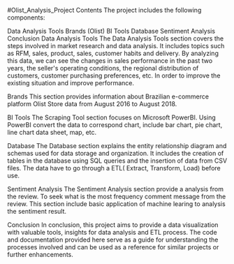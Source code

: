 #Olist_Analysis_Project
Contents
The project includes the following components:

Data Analysis Tools
Brands (Olist)
BI Tools
Database
Sentiment Analysis
Conclusion
Data Analysis Tools
The Data Analysis Tools section covers the steps involved in market research and data analysis. It includes topics such as RFM, sales, product, sales, customer habits and delivery. By analyzing this data, we can see the changes in sales performance in the past two years, the seller's operating conditions, the regional distribution of customers, customer purchasing preferences, etc. In order to improve the existing situation and improve performance.

Brands
This section provides information about Brazilian e-commerce platform Olist Store data from August 2016 to August 2018.

BI Tools
The Scraping Tool section focuses on Microsoft PowerBI. Using PowerBI convert the data to correspond chart, include bar chart, pie chart, line chart data sheet, map, etc.

Database
The Database section explains the entity relationship diagram and schemas used for data storage and organization. It includes the creation of tables in the database using SQL queries and the insertion of data from CSV files. The data have to go through a ETL( Extract, Transform, Load) before use.

Sentiment Analysis
The Sentiment Analysis section provide a analysis from the review. To seek what is the most frequency comment message from the review. This section include basic application of machine learing to analysis the sentiment result.

Conclusion
In conclusion, this project aims to provide a data visualization with valuable tools, insights for data analysis and ETL process. The code and documentation provided here serve as a guide for understanding the processes involved and can be used as a reference for similar projects or further enhancements.

